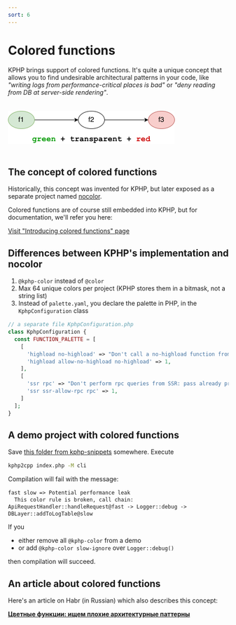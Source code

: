 ```yaml
---
sort: 6
---
```


# Colored functions 

KPHP brings support of colored functions. It's quite a unique concept that allows you to find undesirable architectural patterns in your code, like *"writing logs from performance-critical places is bad"* or *"deny reading from DB at server-side rendering"*.

<p style="padding: 20px 0;" class="img-c">
    <img alt="compiler steps" src="../../assets/img/f1-f2-f3-g-t-r.png" width="381">
</p>


## The concept of colored functions

Historically, this concept was invented for KPHP, but later exposed as a separate project named [nocolor]({{site.url_github_nocolor}}).

Colored functions are of course still embedded into KPHP, but for documentation, we'll refer you here:

<a href="{{ site.url_github_nocolor }}/blob/master/docs/introducing_colors.md" class="btn-github-page" target="_blank">
  <span class="icon icon-github"></span>
  <span>Visit "Introducing colored functions" page</span>
</a>


## Differences between KPHP's implementation and nocolor

1. `@kphp-color` instead of `@color`
2. Max 64 unique colors per project (KPHP stores them in a bitmask, not a string list)
3. Instead of `palette.yaml`, you declare the palette in PHP, in the `KphpConfiguration` class

```php
// a separate file KphpConfiguration.php
class KphpConfiguration {
  const FUNCTION_PALETTE = [
    [
      'highload no-highload' => "Don't call a no-highload function from a highload one",
      'highload allow-no-highload no-highload' => 1,
    ],
    [
      'ssr rpc' => "Don't perform rpc queries from SSR: pass already prepared data",
      'ssr ssr-allow-rpc rpc' => 1,
    ]
  ];
}
```


## A demo project with colored functions

Save [this folder from kphp-snippets](https://github.com/VKCOM/kphp-snippets/tree/master/colored-demo) somewhere. Execute
```bash
kphp2cpp index.php -M cli
```

Compilation will fail with the message:
```text
fast slow => Potential performance leak
  This color rule is broken, call chain:
ApiRequestHandler::handleRequest@fast -> Logger::debug -> DBLayer::addToLogTable@slow
```

If you
* either remove all `@kphp-color` from a demo
* or add `@kphp-color slow-ignore` over `Logger::debug()`

then compilation will succeed.


## An article about colored functions

Here's an article on Habr (in Russian) which also describes this concept:

**[Цветные функции: ищем плохие архитектурные паттерны](https://habr.com/ru/company/vk/blog/691828/)**
